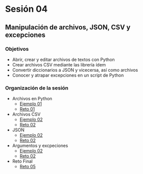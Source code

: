 # Sesión 04
## Manipulación de archivos, JSON, CSV y excepciones

### Objetivos

- Abrir, crear y editar archivos de textos con Python
- Crear archivos CSV mediante las librería ídem
- Convertir diccionarios a JSON y vicecersa, así como archivos
- Conocer y atrapar excepciones en un script de Python

### Organización de la sesión

* Archivos en Python
   * [Ejemplo 01](ejemplo01/readme.md)
   * [Reto 01](reto01/readme.md)
* Archivos CSV
   * [Ejemplo 02](ejemplo02/readme.md)
   * [Reto 02](reto02/readme.md)
* JSON
   * [Ejemplo 02](ejemplo03/readme.md)
   * [Reto 02](reto03/readme.md)
* Argumentos y excpeciones
   * [Ejemplo 02](ejemplo04/readme.md)
   * [Reto 02](reto04/readme.md)
* Reto Final
    * [Reto 05](reto05/readme.md)